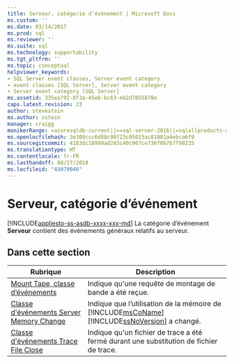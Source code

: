 ```yaml
---
title: Serveur, catégorie d’événement | Microsoft Docs
ms.custom: ''
ms.date: 03/14/2017
ms.prod: sql
ms.reviewer: ''
ms.suite: sql
ms.technology: supportability
ms.tgt_pltfrm: ''
ms.topic: conceptual
helpviewer_keywords:
- SQL Server event classes, Server event category
- event classes [SQL Server], Server event category
- Server event category [SQL Server]
ms.assetid: 335ea792-8f3a-45e6-bc63-eb2d7855878e
caps.latest.revision: 23
author: stevestein
ms.author: sstein
manager: craigg
monikerRange: =azuresqldb-current||>=sql-server-2016||=sqlallproducts-allversions||>=sql-server-linux-2017||=azuresqldb-mi-current
ms.openlocfilehash: 3e309ccc6d88c98f23c05023ac81081a4ebca6f9
ms.sourcegitcommit: 4183dc18999ad243c40c907ce736f0b7b7f98235
ms.translationtype: HT
ms.contentlocale: fr-FR
ms.lasthandoff: 08/27/2018
ms.locfileid: "43079046"
---
```

# <a name="server-event-category"></a>Serveur, catégorie d’événement
[!INCLUDE[appliesto-ss-asdb-xxxx-xxx-md](../../includes/appliesto-ss-asdb-xxxx-xxx-md.md)]
  La catégorie d’événement **Serveur** contient des événements généraux relatifs au serveur.  
  
## <a name="in-this-section"></a>Dans cette section  
  
|Rubrique|Description|  
|-----------|-----------------|  
|[Mount Tape, classe d’événements](../../relational-databases/event-classes/mount-tape-event-class.md)|Indique qu'une requête de montage de bande a été reçue.|  
|[Classe d'événements Server Memory Change](../../relational-databases/event-classes/server-memory-change-event-class.md)|Indique que l’utilisation de la mémoire de [!INCLUDE[msCoName](../../includes/msconame-md.md)] [!INCLUDE[ssNoVersion](../../includes/ssnoversion-md.md)] a changé.|  
|[Classe d'événements Trace File Close](../../relational-databases/event-classes/trace-file-close-event-class.md)|Indique qu'un fichier de trace a été fermé durant une substitution de fichier de trace.|  
  
  
